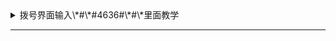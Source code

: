  <details markdown='1'><summary>拨号界面输入\*#\*#4636#\*#\*里面教学</summary>
 
# 拨号界面输入\*#\*#4636#\*#\*里面教学
1：因为今天在设置除了fiddler还有哪些可是限制网速的，发现还是存在好多方法的

拨号界面输入\*#\*#4636#\*#\*里面教学

1.在拨号键盘上输入\*#\*#4636#\*#\*，

2.找到手机信息

3.点击首选网络类型

4.选择4G

进设置-常规-移动网络-首选网络类型。

使用4G网络需要满足:

- 1、手机支持4G网络；
- 2、使用手机支持的4G网络制式4G手机卡；
- 3、需要当地有该4G网络覆盖；
- 4、在设置--常规---移动网络--网络模式下选择2G/3G/4G网络自动模式。

下面的是原创文章  原文链接：https://blog.csdn.net/qq_38998213/article/details/82315628

\*#\*#4636#\*#\* — 显示手机信息、电池信息、电池记录、使用统计数据、WiFi 信息。

\*#06# 显示IMEI号；

\*#92702689# 总通话时间

\*#7780# 恢复出厂模式

\*#0000# 软件版本

\*#7760# 生产线号

\*#2820# 蓝牙设备地址

\*#7370925538# 手机锁

\*#9999# 或 \*#0837# 显示软件版本；

\*#0001# 显示RS232串行通信参数设置；

\*#0228# 显示电池容量和温度；

\*#0523# 调节对比度；

\*#0636# 存储器容量显示

\*#0778# SIM卡信息

\*#0324# 网络检测（工程模式）

\*#9998\*228# 电池参数显示，类型/电压/温度

\*#9998\*289# 铃声调整，振铃器频率测试/显示频率，上下键调节

\*#9998\*364# 显示Watchdog状态

\*#9998\*427# WATCHDOG信号路径设置

\*#9998\*523# 液晶显示对比度调节，上下键调节

\*#9998\*3323# 开启工程模式

\*#9998\*746# SIM卡文件规格测试

\*#9998\*5646# 更改开机显示国家
 
</details>

----
 